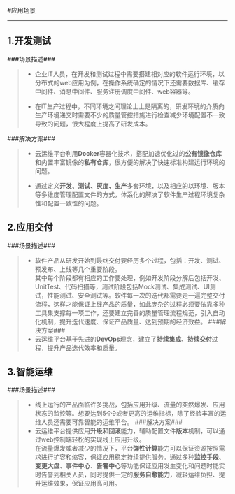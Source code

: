 #应用场景

----------

## 1.开发测试 ##
###场景描述###
> - 企业IT人员，在开发和测试过程中需要搭建相对应的软件运行环境，以分布式的web应用为例，在操作系统确定的情况下还需要数据库、缓存中间件、消息中间件、服务注册调度中间件、web容器等。
> 
> - 在IT生产过程中，不同环境之间理论上上是隔离的，研发环境的介质向生产环境递交时需要不少的质量管控措施进行检查减少环境配置不一致导致的问题，很大程度上提高了研发成本。

###解决方案###
> - 云运维平台利用**Docker**容器化技术，搭配加速优化过的**公有镜像仓库**和内置丰富镜像的**私有仓库**，很方便的解决了快速标准构建运行环境的问题。
> 
> - 通过定义**开发、测试、灰度、生产**多套环境，以及相应的以环境、版本等多维度管理配置文件的方式，体系化的解决了软件生产过程环境复杂性和配置一致性的问题。
## 2.应用交付 ##
###场景描述###
> - 软件产品从研发开始到最终交付要经历多个过程，包括：开发、测试、预发布、上线等几个重要阶段。<br/>其中每个阶段都有相应的工作要处理，例如开发阶段分解后包括开发、UnitTest、代码扫描等，测试阶段包括Mock测试、集成测试、UI测试，性能测试、安全测试等。软件每一次的迭代都需要走一遍完整交付流程，这样才能保证上线产品的质量，如此庞杂的过程必须要依靠多种工具集支撑每一项工作，还要建立完善的质量管理流程规范，引入自动化机制，提升迭代速度、保证产品质量、达到预期的经济效益。
###解决方案###
> - 云运维平台基于先进的**DevOps**理念，建立了**持续集成**、**持续交付**过程，提升产品迭代效率和质量。
## 3.智能运维 ##
###场景描述###
> - 线上运行的产品面临许多挑战，包括应用升级、流量的突然爆发、应用状态的监控等。想要达到5个9或者更高的运维指标，除了经验丰富的运维人员还需要可靠智能的运维平台。
###解决方案###
> - 云运维平台提供应用**升级和回滚**能力，辅助配置文件**版本**机制，可以通过web控制端轻松的实现线上应用升级。<br/>在流量爆发或者减少的情况下，平台**弹性计算**能力可以保证资源按照需求进行扩容和缩容，保证应用稳定持续提供服务。通过多种**监控手段**、**变更大盘**、**事件中心**、**告警中心**等功能保证应用发生变化和问题时能实时告警到相关人员，同时提供一定的**服务自愈能力**，减轻运维负担、提升运维效果，保证应用高可用。








